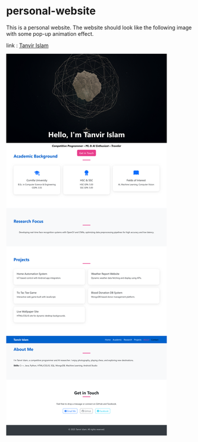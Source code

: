 # personal-website
This is a personal website.
The website should look like the following image with some pop-up animation effect.

link : [Tanvir Islam](https://pembja6obcx2ctcsn0zdyq.on.drv.tw/www.12109028.com/)

![image alt](https://github.com/Abnoxious-rafi/personal-website/blob/c497c26ad6bd6b2c21314b86da821ce194785a42/assingment/pic/Screenshot%202025-05-12%20at%2006-03-23%20Tanvir%20Islam%20-%20Portfolio.png)
